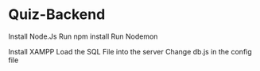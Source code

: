 # Quiz-Backend


Install Node.Js 
Run npm install
Run Nodemon 


Install XAMPP 
Load the SQL File into the server 
Change db.js in the config file 



